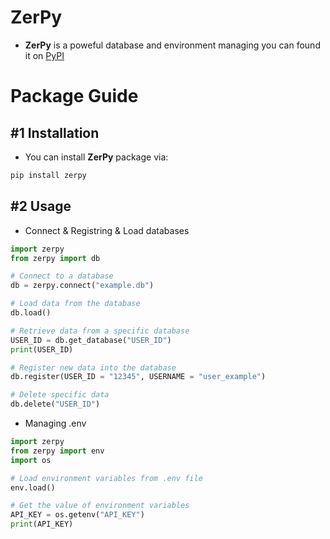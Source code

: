 # ZerPy
- **ZerPy** is a poweful database and environment managing you can found it on [PyPI](https://pypi.org/project/zerpy)
# Package Guide
## #1 Installation
- You can install **ZerPy** package via:
```bash
pip install zerpy
```
## #2 Usage
- Connect & Registring & Load databases
```python
import zerpy
from zerpy import db

# Connect to a database
db = zerpy.connect("example.db")

# Load data from the database
db.load()

# Retrieve data from a specific database
USER_ID = db.get_database("USER_ID")
print(USER_ID)

# Register new data into the database
db.register(USER_ID = "12345", USERNAME = "user_example")

# Delete specific data
db.delete("USER_ID")
```
- Managing .env
```python
import zerpy
from zerpy import env
import os

# Load environment variables from .env file
env.load()

# Get the value of environment variables
API_KEY = os.getenv("API_KEY")
print(API_KEY)
```
